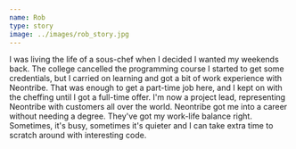 ```yaml
---
name: Rob
type: story
image: ../images/rob_story.jpg
---
```


I was living the life of a sous-chef when I decided I wanted my weekends back. The college cancelled the programming course I started to get some credentials, but I carried on learning and got a bit of work experience with Neontribe. That was enough to get a part-time job here, and I kept on with the cheffing until I got a full-time offer. I'm now a project lead, representing Neontribe with customers all over the world. Neontribe got me into a career without needing a degree. They've got my work-life balance right. Sometimes, it's busy, sometimes it's quieter and I can take extra time to scratch around with interesting code.
